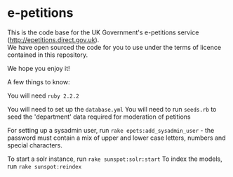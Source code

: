 e-petitions
===========

This is the code base for the UK Government's e-petitions service (http://epetitions.direct.gov.uk).  
We have open sourced the code for you to use under the terms of licence contained in this repository.

We hope you enjoy it!

A few things to know:

You will need `ruby 2.2.2`

You will need to set up the `database.yml`
You will need to run `seeds.rb` to seed the 'department' data required for moderation of petitions

For setting up a sysadmin user, run `rake epets:add_sysadmin_user` - the password must contain a mix of upper and lower case letters, numbers and special characters.

To start a solr instance, run `rake sunspot:solr:start`
To index the models, run `rake sunspot:reindex`
